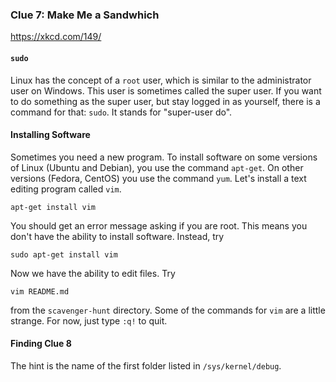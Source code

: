 ### Clue 7: Make Me a Sandwhich ###

https://xkcd.com/149/

#### `sudo` ####

Linux has the concept of a `root` user, which is similar to the administrator
user on Windows. This user is sometimes called the super user. If you want to
do something as the super user, but stay logged in as yourself, there is a 
command for that: `sudo`. It stands for "super-user do".

#### Installing Software ####

Sometimes you need a new program. To install software on some versions of Linux
(Ubuntu and Debian), you use the command `apt-get`. On other versions (Fedora,
CentOS) you use the command `yum`. Let's install a text editing program
called `vim`.

    apt-get install vim
    
You should get an error message asking if you are root. This means you don't
have the ability to install software. Instead, try

    sudo apt-get install vim
    
Now we have the ability to edit files. Try

    vim README.md
    
from the `scavenger-hunt` directory. Some of the commands for `vim` are a little
strange. For now, just type `:q!` to quit.


#### Finding Clue 8 ####

The hint is the name of the first folder listed in `/sys/kernel/debug`.


